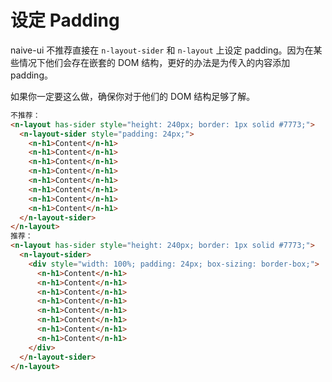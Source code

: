 # 设定 Padding

naive-ui 不推荐直接在 `n-layout-sider` 和 `n-layout` 上设定 padding。因为在某些情况下他们会存在嵌套的 DOM 结构，更好的办法是为传入的内容添加 padding。

如果你一定要这么做，确保你对于他们的 DOM 结构足够了解。

```html
不推荐：
<n-layout has-sider style="height: 240px; border: 1px solid #7773;">
  <n-layout-sider style="padding: 24px;">
    <n-h1>Content</n-h1>
    <n-h1>Content</n-h1>
    <n-h1>Content</n-h1>
    <n-h1>Content</n-h1>
    <n-h1>Content</n-h1>
    <n-h1>Content</n-h1>
    <n-h1>Content</n-h1>
    <n-h1>Content</n-h1>
  </n-layout-sider>
</n-layout>
推荐：
<n-layout has-sider style="height: 240px; border: 1px solid #7773;">
  <n-layout-sider>
    <div style="width: 100%; padding: 24px; box-sizing: border-box;">
      <n-h1>Content</n-h1>
      <n-h1>Content</n-h1>
      <n-h1>Content</n-h1>
      <n-h1>Content</n-h1>
      <n-h1>Content</n-h1>
      <n-h1>Content</n-h1>
      <n-h1>Content</n-h1>
      <n-h1>Content</n-h1>
    </div>
  </n-layout-sider>
</n-layout>
```
